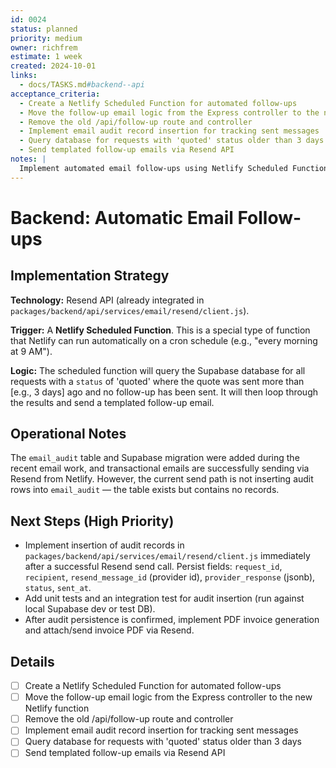 ```yaml
---
id: 0024
status: planned
priority: medium
owner: richfrem
estimate: 1 week
created: 2024-10-01
links:
  - docs/TASKS.md#backend--api
acceptance_criteria:
  - Create a Netlify Scheduled Function for automated follow-ups
  - Move the follow-up email logic from the Express controller to the new Netlify function
  - Remove the old /api/follow-up route and controller
  - Implement email audit record insertion for tracking sent messages
  - Query database for requests with 'quoted' status older than 3 days
  - Send templated follow-up emails via Resend API
notes: |
  Implement automated email follow-ups using Netlify Scheduled Functions to replace the current Express controller logic. Uses Resend API for email delivery with comprehensive audit logging.
---
```


# Backend: Automatic Email Follow-ups

## Implementation Strategy
**Technology:** Resend API (already integrated in `packages/backend/api/services/email/resend/client.js`).

**Trigger:** A **Netlify Scheduled Function**. This is a special type of function that Netlify can run automatically on a cron schedule (e.g., "every morning at 9 AM").

**Logic:** The scheduled function will query the Supabase database for all requests with a `status` of 'quoted' where the quote was sent more than [e.g., 3 days] ago and no follow-up has been sent. It will then loop through the results and send a templated follow-up email.

## Operational Notes
The `email_audit` table and Supabase migration were added during the recent email work, and transactional emails are successfully sending via Resend from Netlify. However, the current send path is not inserting audit rows into `email_audit` — the table exists but contains no records.

## Next Steps (High Priority)
- Implement insertion of audit records in `packages/backend/api/services/email/resend/client.js` immediately after a successful Resend send call. Persist fields: `request_id`, `recipient`, `resend_message_id` (provider id), `provider_response` (jsonb), `status`, `sent_at`.
- Add unit tests and an integration test for audit insertion (run against local Supabase dev or test DB).
- After audit persistence is confirmed, implement PDF invoice generation and attach/send invoice PDF via Resend.

## Details
- [ ] Create a Netlify Scheduled Function for automated follow-ups
- [ ] Move the follow-up email logic from the Express controller to the new Netlify function
- [ ] Remove the old /api/follow-up route and controller
- [ ] Implement email audit record insertion for tracking sent messages
- [ ] Query database for requests with 'quoted' status older than 3 days
- [ ] Send templated follow-up emails via Resend API
